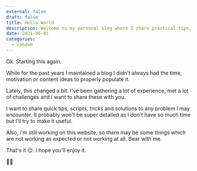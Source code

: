 ```yaml
---
external: false
draft: false
title: Hello World
description: Welcome to my personal blog where I share practical tips, development insights, and real-world solutions from my tech journey.
date: 2021-06-01
categories:
  - random
---
```


Ok. Starting this again.

While for the past years I maintained a blog I didn't always had the time, motivation or content ideas to properly populate it.

Lately, this changed a bit. I've been gathering a lot of experience, met a lot 
of challenges and I want to share these with you.

I want to share quick tips, scripts, tricks and solutions to any problem I may 
encounter. It probably won't be super detailed as I don't have so much time but I'll try to make it useful.

Also, i'm still working on this website, so there may be some things which are not working as expected or not working at all. Bear with me.

That's it 😌. I hope you'll enjoy it.

🙏🏼
